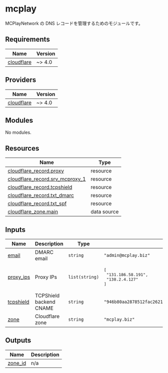 <!-- BEGIN_TF_DOCS -->
# mcplay

MCPlayNetwork の DNS レコードを管理するためのモジュールです。

## Requirements

| Name | Version |
|------|---------|
| <a name="requirement_cloudflare"></a> [cloudflare](#requirement\_cloudflare) | ~> 4.0 |

## Providers

| Name | Version |
|------|---------|
| <a name="provider_cloudflare"></a> [cloudflare](#provider\_cloudflare) | ~> 4.0 |

## Modules

No modules.

## Resources

| Name | Type |
|------|------|
| [cloudflare_record.proxy](https://registry.terraform.io/providers/cloudflare/cloudflare/latest/docs/resources/record) | resource |
| [cloudflare_record.srv_mcproxy_1](https://registry.terraform.io/providers/cloudflare/cloudflare/latest/docs/resources/record) | resource |
| [cloudflare_record.tcpshield](https://registry.terraform.io/providers/cloudflare/cloudflare/latest/docs/resources/record) | resource |
| [cloudflare_record.txt_dmarc](https://registry.terraform.io/providers/cloudflare/cloudflare/latest/docs/resources/record) | resource |
| [cloudflare_record.txt_spf](https://registry.terraform.io/providers/cloudflare/cloudflare/latest/docs/resources/record) | resource |
| [cloudflare_zone.main](https://registry.terraform.io/providers/cloudflare/cloudflare/latest/docs/data-sources/zone) | data source |

## Inputs

| Name | Description | Type | Default | Required |
|------|-------------|------|---------|:--------:|
| <a name="input_email"></a> [email](#input\_email) | DMARC email | `string` | `"admin@mcplay.biz"` | no |
| <a name="input_proxy_ips"></a> [proxy\_ips](#input\_proxy\_ips) | Proxy IPs | `list(string)` | <pre>[<br>  "131.186.58.191",<br>  "138.2.4.127"<br>]</pre> | no |
| <a name="input_tcpshield"></a> [tcpshield](#input\_tcpshield) | TCPShield backend CNAME | `string` | `"946b80aa2878512fac262127b8bbe144.ipv4.tcpshield.com"` | no |
| <a name="input_zone"></a> [zone](#input\_zone) | Cloudflare zone | `string` | `"mcplay.biz"` | no |

## Outputs

| Name | Description |
|------|-------------|
| <a name="output_zone_id"></a> [zone\_id](#output\_zone\_id) | n/a |
<!-- END_TF_DOCS -->